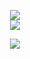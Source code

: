 <p align='center'>
  <img src="https://github-readme-stats.vercel.app/api?username=Guilhemvnt&show_icons=true&count_private=true&theme=tokyonight&showicons=true" />
  <br/>
  <img src="https://github-readme-stats.vercel.app/api/top-langs/?username=Guilhemvnt&&count_private=true&theme=tokyonight&layout=compact&langs_count=6" />
</p>

<p align='center'>
  <img src="https://Guilhemvnt.github.io/Guilhemvnt/github-snake-dark.svg">
</p>
